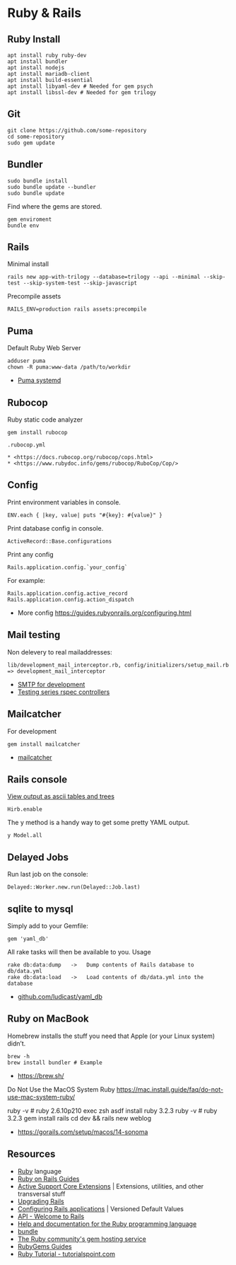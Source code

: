 # Ruby & Rails

## Ruby Install

    apt install ruby ruby-dev
    apt install bundler
    apt install nodejs
    apt install mariadb-client
    apt install build-essential
    apt install libyaml-dev # Needed for gem psych
    apt install libssl-dev # Needed for gem trilogy


## Git

    git clone https://github.com/some-repository
    cd some-repository
    sudo gem update

## Bundler

    sudo bundle install
    sudo bundle update --bundler
    sudo bundle update

Find where the gems are stored.

    gem enviroment
    bundle env

## Rails

Minimal install

    rails new app-with-trilogy --database=trilogy --api --minimal --skip-test --skip-system-test --skip-javascript

Precompile assets

    RAILS_ENV=production rails assets:precompile

## Puma

Default Ruby Web Server

    adduser puma
    chown -R puma:www-data /path/to/workdir

* [Puma systemd](https://github.com/puma/puma/blob/master/docs/systemd.md)

## Rubocop

Ruby static code analyzer

    gem install rubocop

`.rubocop.yml`

    * <https://docs.rubocop.org/rubocop/cops.html>
    * <https://www.rubydoc.info/gems/rubocop/RuboCop/Cop/>


## Config

Print environment variables in console.

    ENV.each { |key, value| puts "#{key}: #{value}" }

Print database config in console.

    ActiveRecord::Base.configurations

Print any config

    Rails.application.config.`your_config`

For example:

    Rails.application.config.active_record
    Rails.application.config.action_dispatch

* More config <https://guides.rubyonrails.org/configuring.html>

## Mail testing

Non delevery to real mailaddresses:

    lib/development_mail_interceptor.rb, config/initializers/setup_mail.rb => development_mail_interceptor

* [SMTP for development](http://everydayrails.com/2011/05/26/rails-smtp-development.html)
* [Testing series rspec controllers](http://everydayrails.com/2012/04/07/testing-series-rspec-controllers.html)

## Mailcatcher

For development

    gem install mailcatcher

* [mailcatcher](http://mailcatcher.me/)

## Rails console

[View output as ascii tables and trees](https://github.com/cldwalker/hirb/tree/master#readme)

    Hirb.enable

The y method is a handy way to get some pretty YAML output.

    y Model.all

## Delayed Jobs

Run last job on the console:

    Delayed::Worker.new.run(Delayed::Job.last)

## sqlite to mysql

Simply add to your Gemfile:

    gem 'yaml_db'

All rake tasks will then be available to you. Usage

    rake db:data:dump   ->   Dump contents of Rails database to db/data.yml
    rake db:data:load   ->   Load contents of db/data.yml into the database

* [github.com/ludicast/yaml_db](https://github.com/ludicast/yaml_db)


## Ruby on MacBook

Homebrew installs the stuff you need that Apple (or your Linux system) didn’t.

    brew -h
    brew install bundler # Example

* <https://brew.sh/>

Do Not Use the MacOS System Ruby <https://mac.install.guide/faq/do-not-use-mac-system-ruby/>

   ruby -v    # ruby 2.6.10p210
   exec zsh
   asdf install ruby 3.2.3
   ruby -v    # ruby 3.2.3
   gem install rails
   cd dev && rails new weblog

* <https://gorails.com/setup/macos/14-sonoma>

## Resources

* [Ruby](http://www.ruby-lang.org/en/) language
* [Ruby on Rails Guides](http://guides.rubyonrails.org/)
* [Active Support Core Extensions](https://guides.rubyonrails.org/active_support_core_extensions.html) | Extensions, utilities, and other transversal stuff
* [Upgrading Rails](https://guides.rubyonrails.org/upgrading_ruby_on_rails.html)
* [Configuring Rails applications](https://guides.rubyonrails.org/configuring.html) | Versioned Default Values
* [API - Welcome to Rails](http://api.rubyonrails.org)
* [Help and documentation for the Ruby programming language](http://www.ruby-doc.org)
* [bundle](http://gembundler.com/)
* [The Ruby community's gem hosting service](http://rubygems.org)
* [RubyGems Guides](http://guides.rubygems.org)
* [Ruby Tutorial - tutorialspoint.com](http://www.tutorialspoint.com/ruby/index.htm)
